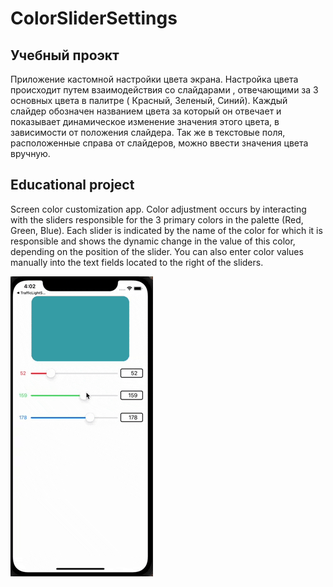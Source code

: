 # ColorSliderSettings
## Учебный проэкт
Приложение кастомной настройки цвета экрана.
Настройка цвета происходит путем взаимодействия со слайдарами , отвечающими за 3 основных цвета в палитре ( Красный, Зеленый, Синий).
Каждый слайдер обозначен названием цвета за который он отвечает  и показывает динамическое изменение значения этого цвета, в зависимости от положения слайдера.
Так же в текстовые поля, расположенные справа от слайдеров, можно ввести значения цвета вручную.

## Educational project
Screen color customization app.
Color adjustment occurs by interacting with the sliders responsible for the 3 primary colors in the palette (Red, Green, Blue).
Each slider is indicated by the name of the color for which it is responsible and shows the dynamic change in the value of this color, depending on the position of the slider.
You can also enter color values manually into the text fields located to the right of the sliders.


![image](ColorSliderSettings/Assets.xcassets/SwiftUICS.gif)
